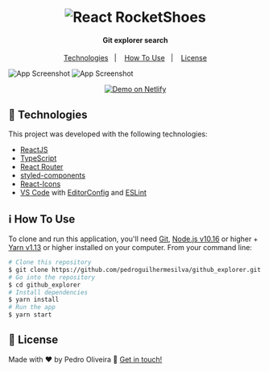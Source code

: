 <h1 align="center">
    <img alt="React RocketShoes" src="https://github.com/LauraBeatris/github-explorer/blob/master/.github/logo.svg" />
</h1>

<h4 align="center">
  Git explorer search
</h4>

<p align="center">
  <a href="#rocket-technologies">Technologies</a>&nbsp;&nbsp;&nbsp;|&nbsp;&nbsp;&nbsp;
  <a href="#information_source-how-to-use">How To Use</a>&nbsp;&nbsp;&nbsp;|&nbsp;&nbsp;&nbsp;
  <a href="#memo-license">License</a>
</p>

![App Screenshot](https://i.ibb.co/nf3Bqzg/image.png)
![App Screenshot](https://i.ibb.co/CJq3yvj/image.png)

<p align="center">
  <a href="https://git-explorer-repository.netlify.app/" target="_blank">
    <img alt="Demo on Netlify" src="https://res.cloudinary.com/lukemorales/image/upload/v1563043495/readme_logos/demo_on_netlify_bbuvjz.png">
  </a>
</p>

## :rocket: Technologies

This project was developed with the following technologies:

- [ReactJS](https://reactjs.org/)
- [TypeScript](https://reactjs.org/)
- [React Router](https://www.typescriptlang.org/)
- [styled-components](https://www.styled-components.com/)
- [React-Icons](https://react-icons.netlify.com/)
- [VS Code][vc] with [EditorConfig][vceditconfig] and [ESLint][vceslint]

## :information_source: How To Use

To clone and run this application, you'll need [Git](https://git-scm.com), [Node.js v10.16][nodejs] or higher + [Yarn v1.13][yarn] or higher installed on your computer. From your command line:

```bash
# Clone this repository
$ git clone https://github.com/pedroguilhermesilva/github_explorer.git
# Go into the repository
$ cd github_explorer
# Install dependencies
$ yarn install
# Run the app
$ yarn start
```

## :memo: License

Made with ♥ by Pedro Oliveira :wave: [Get in touch!](https://www.linkedin.com/in/pedro-oliveira-72878480/)

[nodejs]: https://nodejs.org/
[yarn]: https://yarnpkg.com/
[vc]: https://code.visualstudio.com/
[vceditconfig]: https://marketplace.visualstudio.com/items?itemName=EditorConfig.EditorConfig
[vceslint]: https://marketplace.visualstudio.com/items?itemName=dbaeumer.vscode-eslint
